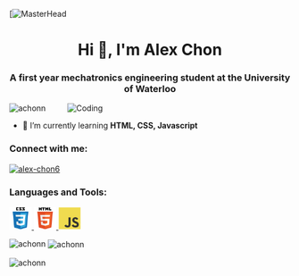 [![MasterHead](https://t3.ftcdn.net/jpg/06/36/03/72/360_F_636037240_R0A6h1JkWwmKU5AtVLLCxCpJMicprCdb.jpg)
<h1 align="center">Hi 👋, I'm Alex Chon</h1>
<h3 align="center">A first year mechatronics engineering student at the University of Waterloo</h3>
<img img align="right" alt="Coding" width="400" src="https://camo.githubusercontent.com/7de37139d0b4c1ce40865e799b446c0e963a3dd8fb68d239707237c40604fa3d/68747470733a2f2f63646e2e6472696262626c652e636f6d2f75736572732f3733303730332f73637265656e73686f74732f363538313234332f6176656e746f2e676966"> 

<p align="left"> <img src="https://komarev.com/ghpvc/?username=achonn&label=Profile%20views&color=0e75b6&style=flat" alt="achonn" /> </p>

- 🌱 I’m currently learning **HTML, CSS, Javascript**

<h3 align="left">Connect with me:</h3>
<p align="left">
<a href="https://linkedin.com/in/alex-chon6" target="blank"><img align="center" src="https://raw.githubusercontent.com/rahuldkjain/github-profile-readme-generator/master/src/images/icons/Social/linked-in-alt.svg" alt="alex-chon6" height="30" width="40" /></a>
</p>

<h3 align="left">Languages and Tools:</h3>
<p align="left"> <a href="https://www.w3schools.com/css/" target="_blank" rel="noreferrer"> <img src="https://raw.githubusercontent.com/devicons/devicon/master/icons/css3/css3-original-wordmark.svg" alt="css3" width="40" height="40"/> </a> <a href="https://www.w3.org/html/" target="_blank" rel="noreferrer"> <img src="https://raw.githubusercontent.com/devicons/devicon/master/icons/html5/html5-original-wordmark.svg" alt="html5" width="40" height="40"/> </a> <a href="https://developer.mozilla.org/en-US/docs/Web/JavaScript" target="_blank" rel="noreferrer"> <img src="https://raw.githubusercontent.com/devicons/devicon/master/icons/javascript/javascript-original.svg" alt="javascript" width="40" height="40"/> </a> </p>

<p><img align="left" src="https://github-readme-stats.vercel.app/api/top-langs?username=achonn&show_icons=true&locale=en&layout=compact" alt="achonn" /></p>

<p>&nbsp;<img align="center" src="https://github-readme-stats.vercel.app/api?username=achonn&show_icons=true&locale=en" alt="achonn" /></p>

<p><img align="center" src="https://github-readme-streak-stats.herokuapp.com/?user=achonn&" alt="achonn" /></p>
